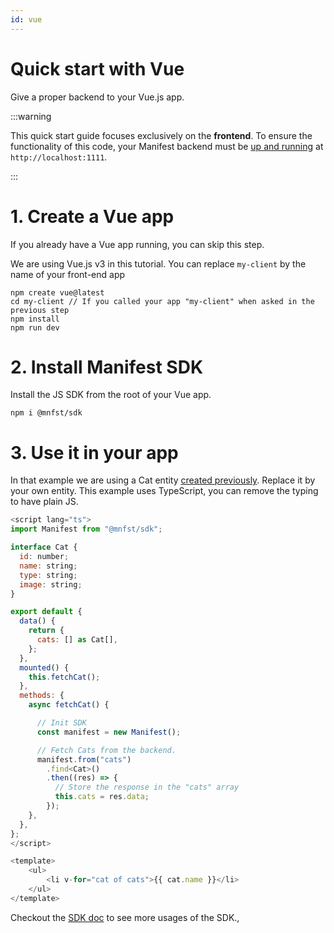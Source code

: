 ```yaml
---
id: vue
---
```


# Quick start with Vue

Give a proper backend to your Vue.js app.

:::warning

This quick start guide focuses exclusively on the **frontend**. To ensure the functionality of this code, your Manifest backend must be [up and running](install.md) at `http://localhost:1111`.

:::

# 1. Create a Vue app

If you already have a Vue app running, you can skip this step.

We are using Vue.js v3 in this tutorial. You can replace `my-client` by the name of your front-end app

```
npm create vue@latest
cd my-client // If you called your app "my-client" when asked in the previous step
npm install
npm run dev
```

# 2. Install Manifest SDK

Install the JS SDK from the root of your Vue app.

```
npm i @mnfst/sdk
```

# 3. Use it in your app

In that example we are using a Cat entity [created previously](entities.md). Replace it by your own entity. This example uses TypeScript, you can remove the typing to have plain JS.

```js
<script lang="ts">
import Manifest from "@mnfst/sdk";

interface Cat {
  id: number;
  name: string;
  type: string;
  image: string;
}

export default {
  data() {
    return {
      cats: [] as Cat[],
    };
  },
  mounted() {
    this.fetchCat();
  },
  methods: {
    async fetchCat() {

      // Init SDK
      const manifest = new Manifest();

      // Fetch Cats from the backend.
      manifest.from("cats")
        .find<Cat>()
        .then((res) => {
          // Store the response in the "cats" array
          this.cats = res.data;
        });
    },
  },
};
</script>

<template>
    <ul>
        <li v-for="cat of cats">{{ cat.name }}</li>
    </ul>
</template>


```

Checkout the [SDK doc](javascript-sdk.md) to see more usages of the SDK.,
